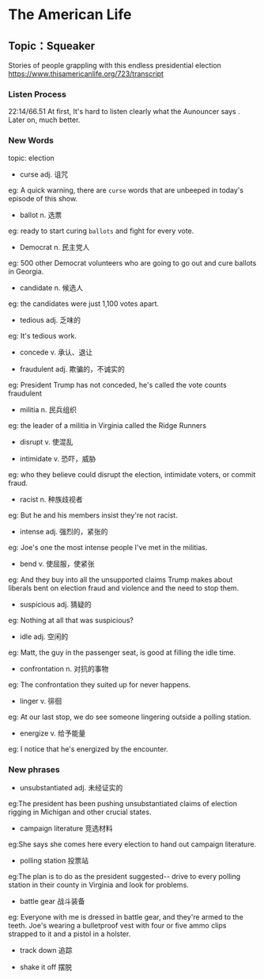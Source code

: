 # The American Life

## Topic：Squeaker
Stories of people grappling with this endless presidential election
https://www.thisamericanlife.org/723/transcript

### Listen Process
22:14/66.51
At first, It's hard to listen clearly what the Aunouncer says . Later on, much better. 
### New Words
topic: election

- curse adj. 诅咒

eg: A quick warning, there are `curse` words that are unbeeped in today's episode of this show. 

- ballot n. 选票

eg: ready to start curing `ballots` and fight for every vote.

- Democrat n. 民主党人

eg: 500 other Democrat volunteers who are going to go out and cure ballots in Georgia.

- candidate n. 候选人

eg: the candidates were just 1,100 votes apart. 

- tedious adj. 乏味的

eg: It's tedious work.

- concede v. 承认、退让

- fraudulent adj. 欺骗的，不诚实的

eg: President Trump has not conceded, he's called the vote counts fraudulent


- militia n. 民兵组织

eg: the leader of a militia in Virginia called the Ridge Runners

- disrupt v. 使混乱

- intimidate v. 恐吓，威胁

eg: who they believe could disrupt the election, intimidate voters, or commit fraud.

- racist n. 种族歧视者

eg: But he and his members insist they're not racist.


- intense adj. 强烈的，紧张的

eg: Joe's one the most intense people I've met in the militias.

- bend v. 使屈服，使紧张

eg: And they buy into all the unsupported claims Trump makes about liberals bent on election fraud and violence and the need to stop them.

- suspicious adj. 猜疑的

eg: Nothing at all that was suspicious?

- idle adj. 空闲的

eg: Matt, the guy in the passenger seat, is good at filling the idle time. 

- confrontation n. 对抗的事物

eg: The confrontation they suited up for never happens. 

- linger v. 徘徊

eg: At our last stop, we do see someone lingering outside a polling station. 

- energize v. 给予能量

eg: I notice that he's energized by the encounter. 

### New phrases
- unsubstantiated adj. 未经证实的

eg:The president has been pushing unsubstantiated claims of election rigging in Michigan and other crucial states.


- campaign literature 竞选材料

eg:She says she comes here every election to hand out campaign literature. 


- polling station 投票站

eg:The plan is to do as the president suggested-- drive to every polling station in their county in Virginia and look for problems. 

- battle gear 战斗装备

eg: Everyone with me is dressed in battle gear, and they're armed to the teeth. Joe's wearing a bulletproof vest with four or five ammo clips strapped to it and a pistol in a holster.

- track down 追踪

- shake it off 摆脱
